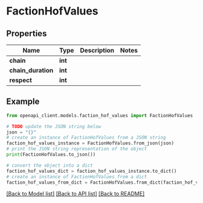 # FactionHofValues


## Properties

Name | Type | Description | Notes
------------ | ------------- | ------------- | -------------
**chain** | **int** |  | 
**chain_duration** | **int** |  | 
**respect** | **int** |  | 

## Example

```python
from openapi_client.models.faction_hof_values import FactionHofValues

# TODO update the JSON string below
json = "{}"
# create an instance of FactionHofValues from a JSON string
faction_hof_values_instance = FactionHofValues.from_json(json)
# print the JSON string representation of the object
print(FactionHofValues.to_json())

# convert the object into a dict
faction_hof_values_dict = faction_hof_values_instance.to_dict()
# create an instance of FactionHofValues from a dict
faction_hof_values_from_dict = FactionHofValues.from_dict(faction_hof_values_dict)
```
[[Back to Model list]](../README.md#documentation-for-models) [[Back to API list]](../README.md#documentation-for-api-endpoints) [[Back to README]](../README.md)


